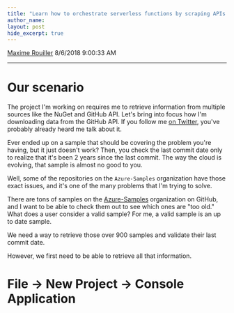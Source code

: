 ```yaml
---
title: "Learn how to orchestrate serverless functions by scraping APIs in 8 minutes"
author_name: 
layout: post
hide_excerpt: true
---
```

<html><head>
<meta charset="utf-8"/>
</head>
<body>
<div id="page">

<a class="url fn n profile-usercard-hover" href="https://social.msdn.microsoft.com/profile/Maxime Rouiller" target="_blank">Maxime Rouiller</a>
<time>    8/6/2018 9:00:33 AM</time>
<hr/>
<div id="content"><h1 class="code-line" id="our-scenario">Our scenario</h1>
<p class="code-line">The project I'm working on requires me to retrieve information from multiple sources like the NuGet and GitHub API. Let's bring into focus how I'm downloading data from the GitHub API. If you follow me <a href="https://twitter.com/MaximRouiller/status/1019597611341402112" title="https://twitter.com/MaximRouiller/status/1019597611341402112">on Twitter</a>, you've probably already heard me talk about it.</p>
<p class="code-line">Ever ended up on a sample that should be covering the problem you're having, but it just doesn't work? Then, you check the last commit date only to realize that it's been 2 years since the last commit. The way the cloud is evolving, that sample is almost no good to you.</p>
<p class="code-line">Well, some of the repositories on the <code>Azure-Samples</code> organization have those exact issues, and it's one of the many problems that I'm trying to solve.</p>
<p class="code-line">There are tons of samples on the <a href="https://github.com/Azure-Samples/" title="https://github.com/Azure-Samples/">Azure-Samples</a> organization on GitHub, and I want to be able to check them out to see which ones are "too old." What does a user consider a valid sample? For me, a valid sample is an up to date sample.</p>
<p class="code-line">We need a way to retrieve those over 900 samples and validate their last commit date.</p>
<p class="code-line">However, we first need to be able to retrieve all that information.</p>
<h1 class="code-line" id="file---new-project---
console-application">File -> New Project -> Console Application